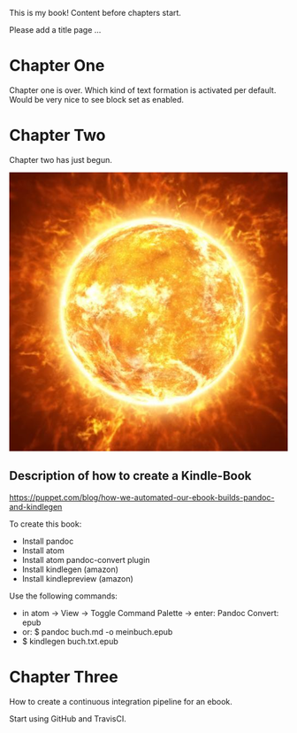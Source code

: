 This is my book! Content before chapters start.

Please add a title page ...

# Chapter One

Chapter one is over. Which kind of text formation is activated per default. Would be very nice to see block set as enabled.

# Chapter Two

Chapter two has just begun.

![Bildunterschrift](bilder/sun.jpg)

## Description of how to create a Kindle-Book
https://puppet.com/blog/how-we-automated-our-ebook-builds-pandoc-and-kindlegen

To create this book:

* Install pandoc
* Install atom
* Install atom pandoc-convert plugin
* Install kindlegen (amazon)
* Install kindlepreview (amazon)

Use the following commands:

* in atom -> View -> Toggle Command Palette -> enter: Pandoc Convert: epub
* or: $ pandoc buch.md -o meinbuch.epub
* $ kindlegen buch.txt.epub

# Chapter Three

How to create a continuous integration pipeline for an ebook.

Start using GitHub and TravisCI.
